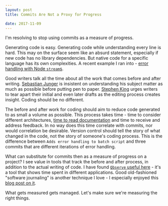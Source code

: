 ```yaml
---
layout: post
title: Commits Are Not a Proxy for Progress

date: 2017-11-09
---
```


I'm resolving to stop using commits as a measure of progress.

Generating code is easy. Generating code while understanding every line is hard. This may on the surface seem like an absurd statement, especially if new code has no library dependencies. But native code for a specific language has its own complexities. A recent example I ran into - [error handling with Node `stream`s](https://stackoverflow.com/questions/21771220/error-handling-with-node-js-streams).

Good writers talk all the time about all the work that comes before and after writing. [Sebastian Junger](https://tim.blog/2016/05/22/sebastian-junger/) is insistent on understanding his subject matter as much as possible before putting pen to paper. [Stephen King](https://www.amazon.com/Writing-10th-Anniversary-Memoir-Craft/dp/1439156816) urges writers to tear apart their initial and even later drafts as the editing process creates insight. Coding should be no different.

The before and after work for coding should aim to reduce code generated to as small a volume as possible. This process takes time - time to consider different architectures, [time to read documentation](http://benbrostoff.github.io/2017/08/05/rtd/) and time to receive and address feedback. In no way does this time correlate with commits, nor would correlation be desirable. Version control should tell the story of what changed in the code, not the story of someone's coding process. This is the difference between `Adds error handling to batch script` and three commits that are different iterations of error handling.

What can substitute for commits then as a measure of progress on a project? I see value in tools that track the before and after process, in addition to the actual writing of code. I have found [`Qbserve` useful here](https://qotoqot.com/qbserve/) - it's a tool that shows time spent in different applications. Good old-fashioned "software journaling" is another technique I love - I especially enjoyed this [blog post on it](http://winterflower.github.io/2017/08/17/software-engineering-notebook/).

What gets measured gets managed. Let's make sure we're measuring the right things.
